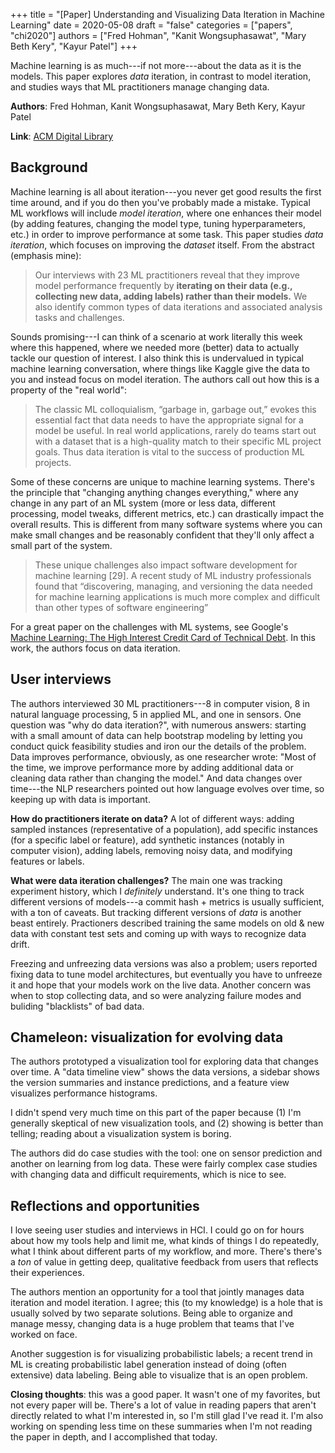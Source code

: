 +++
title = "[Paper] Understanding and Visualizing Data Iteration in Machine Learning"
date = 2020-05-08
draft = "false"
categories = ["papers", "chi2020"]
authors = ["Fred Hohman", "Kanit Wongsuphasawat", "Mary Beth Kery", "Kayur Patel"]
+++

Machine learning is as much---if not more---about the data as it is the models. This paper explores *data* iteration, in contrast to model iteration, and studies ways that ML practitioners manage changing data.

<!--more-->

**Authors**: Fred Hohman, Kanit Wongsuphasawat, Mary Beth Kery, Kayur Patel

**Link**: [ACM Digital Library](https://dl.acm.org/doi/abs/10.1145/3313831.3376177)

## Background
Machine learning is all about iteration---you never get good results the first time around, and if you do then you've probably made a mistake. Typical ML workflows will include *model iteration*, where one enhances their model (by adding features, changing the model type, tuning hyperparameters, etc.) in order to improve performance at some task. This paper studies *data iteration*, which focuses on improving the *dataset* itself. From the abstract (emphasis mine):

> Our interviews with 23 ML practitioners reveal that they improve model performance frequently by **iterating on their data (e.g., collecting new data, adding labels) rather than their models.** We also identify common types of data iterations and associated analysis tasks and challenges. 

Sounds promising---I can think of a scenario at work literally this week where this happened, where we needed more (better) data to actually tackle our question of interest. I also think this is undervalued in typical machine learning conversation, where things like Kaggle give the data to you and instead focus on model iteration. The authors call out how this is a property of the "real world":

> The classic ML colloquialism, “garbage in, garbage out,” evokes this essential fact that data needs to have the appropriate signal for a model be useful. In real world applications, rarely do teams start out with a dataset that is a high-quality match to their specific ML project goals. Thus data iteration is vital to the success of production ML projects.

Some of these concerns are unique to machine learning systems. There's the principle that "changing anything changes everything," where any change in any part of an ML system (more or less data, different processing, model tweaks, different metrics, etc.) can drastically impact the overall results. This is different from many software systems where you can make small changes and be reasonably confident that they'll only affect a small part of the system.

> These unique challenges also impact software development for machine learning [29]. A recent study of ML industry professionals found that “discovering, managing, and versioning the data needed for machine learning applications is much more complex and difficult than other types of software engineering”

For a great paper on the challenges with ML systems, see Google's [Machine Learning: The High Interest Credit Card of Technical Debt](https://research.google/pubs/pub43146/). In this work, the authors focus on data iteration.


## User interviews
The authors interviewed 30 ML practitioners---8 in computer vision, 8 in natural language processing, 5 in applied ML, and one in sensors. One question was "why do data iteration?", with numerous answers: starting with a small amount of data can help bootstrap modeling by letting you conduct quick feasibility studies and iron our the details of the problem. Data improves performance, obviously, as one researcher wrote: "Most of the time, we improve performance more by adding additional data or cleaning data rather than changing the model." And data changes over time---the NLP researchers pointed out how language evolves over time, so keeping up with data is important.

**How do practitioners iterate on data?** A lot of different ways: adding sampled instances (representative of a population), add specific instances (for a specific label or feature), add synthetic instances (notably in computer vision), adding labels, removing noisy data, and modifying features or labels.

**What were data iteration challenges?** The main one was tracking experiment history, which I *definitely* understand. It's one thing to track different versions of models---a commit hash + metrics is usually sufficient, with a ton of caveats. But tracking different versions of *data* is another beast entirely. Practioners described training the same models on old & new data with constant test sets and coming up with ways to recognize data drift.

Freezing and unfreezing data versions was also a problem; users reported fixing data to tune model architectures, but eventually you have to unfreeze it and hope that your models work on the live data. Another concern was when to stop collecting data, and so were analyzing failure modes and buliding "blacklists" of bad data.


## Chameleon: visualization for evolving data
The authors prototyped a visualization tool for exploring data that changes over time. A "data timeline view" shows the data versions, a sidebar shows the version summaries and instance predictions, and a feature view visualizes performance histograms. 

I didn't spend very much time on this part of the paper because (1) I'm generally skeptical of new visualization tools, and (2) showing is better than telling; reading about a visualization system is boring.

The authors did do case studies with the tool: one on sensor prediction and another on learning from log data. These were fairly complex case studies with changing data and difficult requirements, which is nice to see.


## Reflections and opportunities 
I love seeing user studies and interviews in HCI. I could go on for hours about how my tools help and limit me, what kinds of things I do repeatedly, what I think about different parts of my workflow, and more. There's there's a *ton* of value in getting deep, qualitative feedback from users that reflects their experiences. 

The authors mention an opportunity for a tool that jointly manages data iteration and model iteration. I agree; this (to my knowledge) is a hole that is usually solved by two separate solutions. Being able to organize and manage messy, changing data is a huge problem that teams that I've worked on face.

Another suggestion is for visualizing probabilistic labels; a recent trend in ML is creating probabilistic label generation instead of doing (often extensive) data labeling. Being able to visualize that is an open problem.

**Closing thoughts**: this was a good paper. It wasn't one of my favorites, but not every paper will be. There's a lot of value in reading papers that aren't directly related to what I'm interested in, so I'm still glad I've read it. I'm also working on spending less time on these summaries when I'm not reading the paper in depth, and I accomplished that today.
